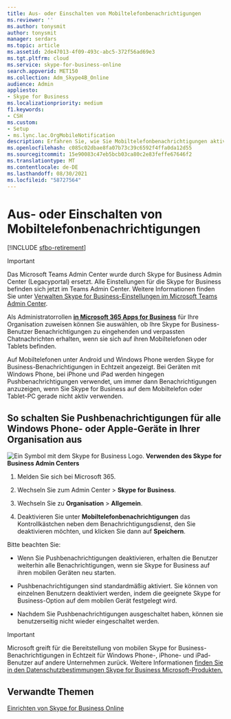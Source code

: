 ```yaml
---
title: Aus- oder Einschalten von Mobiltelefonbenachrichtigungen
ms.reviewer: ''
ms.author: tonysmit
author: tonysmit
manager: serdars
ms.topic: article
ms.assetid: 2de47013-4f09-493c-abc5-372f56ad69e3
ms.tgt.pltfrm: cloud
ms.service: skype-for-business-online
search.appverid: MET150
ms.collection: Adm_Skype4B_Online
audience: Admin
appliesto:
- Skype for Business
ms.localizationpriority: medium
f1.keywords:
- CSH
ms.custom:
- Setup
- ms.lync.lac.OrgMobileNotification
description: Erfahren Sie, wie Sie Mobiltelefonbenachrichtigungen aktivieren oder deaktivieren, damit Ihre Benutzer Benachrichtigungen über eingehende Anrufe, Voicemail und verpasste Chatnachrichten erhalten können.
ms.openlocfilehash: c085c02dbae8fa07b73c39c6592f4ffa0da12d55
ms.sourcegitcommit: 15e90083c47eb5bcb03ca80c2e83feffe67646f2
ms.translationtype: MT
ms.contentlocale: de-DE
ms.lasthandoff: 08/30/2021
ms.locfileid: "58727564"
---
```

# <a name="turn-on-or-off-mobile-phone-notifications"></a>Aus- oder Einschalten von Mobiltelefonbenachrichtigungen

[!INCLUDE [sfbo-retirement](../../Hub/includes/sfbo-retirement.md)]

> [!IMPORTANT]
> Das Microsoft Teams Admin Center wurde durch Skype for Business Admin Center (Legacyportal) ersetzt. Alle Einstellungen für die Skype for Business befinden sich jetzt im Teams Admin Center. Weitere Informationen finden Sie unter [Verwalten Skype for Business-Einstellungen im Microsoft Teams Admin Center](/MicrosoftTeams/skype-for-business-settings?bc=%2fskypeforbusiness%2fbreadcrumb%2ftoc.json&toc=%2fskypeforbusiness%2fsfbotoc%2ftoc.json).

Als Administratorrollen **[in Microsoft 365 Apps for Business](https://support.office.com/article/eac4d046-1afd-4f1a-85fc-8219c79e1504)** für Ihre Organisation zuweisen können Sie auswählen, ob Ihre Skype for Business-Benutzer Benachrichtigungen zu eingehenden und verpassten Chatnachrichten erhalten, wenn sie sich auf ihren Mobiltelefonen oder Tablets befinden.
  
Auf Mobiltelefonen unter Android und Windows Phone werden Skype for Business-Benachrichtigungen in Echtzeit angezeigt. Bei Geräten mit Windows Phone, bei iPhone und iPad werden hingegen Pushbenachrichtigungen verwendet, um immer dann Benachrichtigungen anzuzeigen, wenn Sie Skype for Business auf dem Mobiltelefon oder Tablet-PC gerade nicht aktiv verwenden.
  
## <a name="turn-push-notifications-off-for-all-the-windows-phone-or-apple-devices-in-your-organization"></a>So schalten Sie Pushbenachrichtigungen für alle Windows Phone- oder Apple-Geräte in Ihrer Organisation aus
<a name="__top"> </a>

![Ein Symbol mit dem Skype for Business Logo.](../images/sfb-logo-30x30.png) **Verwenden des Skype for Business Admin Centers**

1. Melden Sie sich bei Microsoft 365.
    
2. Wechseln Sie zum Admin Center > **Skype for Business**.
    
3. Wechseln Sie zu **Organisation** > **Allgemein**. 
    
4. Deaktivieren Sie unter **Mobiltelefonbenachrichtigungen** das Kontrollkästchen neben dem Benachrichtigungsdienst, den Sie deaktivieren möchten, und klicken Sie dann auf **Speichern**.
    
Bitte beachten Sie: 
  
- Wenn Sie Pushbenachrichtigungen deaktivieren, erhalten die Benutzer weiterhin alle Benachrichtigungen, wenn sie Skype for Business auf ihren mobilen Geräten neu starten.
    
- Pushbenachrichtigungen sind standardmäßig aktiviert. Sie können von einzelnen Benutzern deaktiviert werden, indem die geeignete Skype for Business-Option auf dem mobilen Gerät festgelegt wird.
    
- Nachdem Sie Pushbenachrichtigungen ausgeschaltet haben, können sie benutzerseitig nicht wieder eingeschaltet werden.
    
> [!IMPORTANT]
>  Microsoft greift für die Bereitstellung von mobilen Skype for Business-Benachrichtigungen in Echtzeit für Windows Phone-, iPhone- und iPad-Benutzer auf andere Unternehmen zurück. Weitere Informationen [finden Sie in den Datenschutzbestimmungen Skype for Business Microsoft-Produkten.](https://go.microsoft.com/fwlink/p/?linkid=247732) 
  
## <a name="related-topics"></a>Verwandte Themen

[Einrichten von Skype for Business Online](set-up-skype-for-business-online.md)

  
